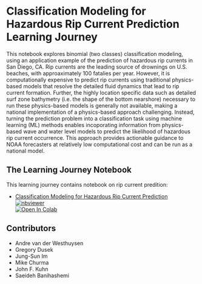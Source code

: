 # Classification Modeling for Hazardous Rip Current Prediction Learning Journey

This notebook explores binomial (two classes) classification modeling, using an application example of the prediction of hazardous rip currents in San Diego, CA. Rip currents are the leading source of drownings on U.S. beaches, with approaximately 100 fatalies per year. However, it is computationally expensive to predict rip currents using traditional physics-based models that resolve the detailed fluid dynamics that lead to rip current formation. Further, the highly location specific data such as detailed surf zone bathymetry (i.e. the shape of the bottom nearshore) necessary to run these physics-based models is generally not available, making a national implementation of a physics-based approach challenging. Instead, turning the prediction problem into a classification task using machine learning (ML) methods enables incoporating information from physics-based wave and water level models to predict the likelihood of hazardous rip current occurrence. This approach provides actionable guidance to NOAA forecasters at relatively low computational cost and can be run as a national model.

## The Learning Journey Notebook

This learning journey contains notebook on rip current predition:
* [Classification Modeling for Hazardous Rip Current Prediction](Classification_Modeling_for_Hazardous_Rip_Current_Prediction.ipynb)<br>
  [![nbviewer](https://raw.githubusercontent.com/jupyter/design/master/logos/Badges/nbviewer_badge.svg)](https://nbviewer.org/github/noaa-ncai/learning-journey/blob/main/rip_current/Classification_Modeling_for_Hazardous_Rip_Current_Prediction.ipynb)<br>
  [![Open In Colab](https://colab.research.google.com/assets/colab-badge.svg)](https://colab.research.google.com/github/noaa-ncai/learning-journey/blob/main/rip_current/Classification_Modeling_for_Hazardous_Rip_Current_Prediction.ipynb)

## Contributors
- Andre van der Westhuysen
- Gregory Dusek
- Jung-Sun Im
- Mike Churma
- John F. Kuhn
- Saeideh Banihashemi
